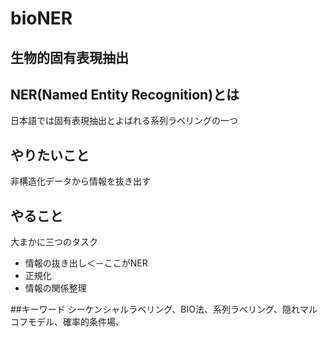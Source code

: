 # bioNER
## 生物的固有表現抽出

## NER(Named Entity Recognition)とは
日本語では固有表現抽出とよばれる系列ラベリングの一つ  

## やりたいこと
非構造化データから情報を抜き出す

## やること
大まかに三つのタスク
- 情報の抜き出し＜－ここがNER
- 正規化
- 情報の関係整理

##キーワード
シーケンシャルラベリング、BIO法、系列ラベリング、隠れマルコフモデル、確率的条件場、
